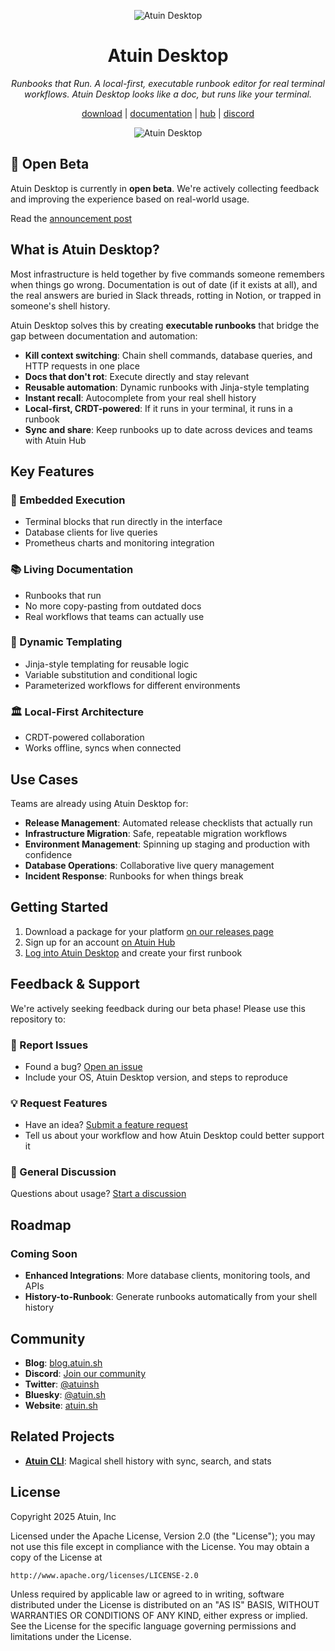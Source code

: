 <p align="center">
 <picture>
  <source media="(prefers-color-scheme: dark)" srcset="https://github.com/atuinsh/atuin/assets/53315310/13216a1d-1ac0-4c99-b0eb-d88290fe0efd">
  <img alt="Atuin Desktop" src="https://github.com/atuinsh/atuin/assets/53315310/08bc86d4-a781-4aaa-8d7e-478ae6bcd129">
</picture>
</p>

<h1 align="center">Atuin Desktop</h1>

<p align="center">
  <em>Runbooks that Run. A local-first, executable runbook editor for real terminal workflows. Atuin Desktop looks like a doc, but runs like your terminal.</em>
</p>

<p align="center">
  <a href="https://github.com/atuinsh/desktop/releases">download</a> | <a href="https://man.atuin.sh">documentation</a> | <a href="https://hub.atuin.sh/">hub</a> | <a href="https://discord.gg/Fq8bJSKPHh">discord</a>
</p>


<p align="center">
 <picture>
  <source media="(prefers-color-scheme: dark)" srcset="https://man.atuin.sh/images/atuin-desktop-ss-dark.png">
  <img alt="Atuin Desktop" src="https://man.atuin.sh/images/atuin-desktop-ss-light.png">
</picture>
</p>

## 🚀 Open Beta

Atuin Desktop is currently in **open beta**. We're actively collecting feedback and improving the experience based on real-world usage.

Read the [announcement post](https://blog.atuin.sh/atuin-desktop-runbooks-that-run/)

## What is Atuin Desktop?

Most infrastructure is held together by five commands someone remembers when things go wrong. Documentation is out of date (if it exists at all), and the real answers are buried in Slack threads, rotting in Notion, or trapped in someone's shell history.

Atuin Desktop solves this by creating **executable runbooks** that bridge the gap between documentation and automation:

- **Kill context switching**: Chain shell commands, database queries, and HTTP requests in one place
- **Docs that don't rot**: Execute directly and stay relevant
- **Reusable automation**: Dynamic runbooks with Jinja-style templating  
- **Instant recall**: Autocomplete from your real shell history
- **Local-first, CRDT-powered**: If it runs in your terminal, it runs in a runbook
- **Sync and share**: Keep runbooks up to date across devices and teams with Atuin Hub

## Key Features

### 🔧 Embedded Execution
- Terminal blocks that run directly in the interface
- Database clients for live queries
- Prometheus charts and monitoring integration

### 📚 Living Documentation
- Runbooks that run
- No more copy-pasting from outdated docs
- Real workflows that teams can actually use

### 🔄 Dynamic Templating
- Jinja-style templating for reusable logic
- Variable substitution and conditional logic
- Parameterized workflows for different environments

### 🏛️ Local-First Architecture
- CRDT-powered collaboration
- Works offline, syncs when connected

## Use Cases

Teams are already using Atuin Desktop for:

- **Release Management**: Automated release checklists that actually run
- **Infrastructure Migration**: Safe, repeatable migration workflows
- **Environment Management**: Spinning up staging and production with confidence
- **Database Operations**: Collaborative live query management
- **Incident Response**: Runbooks for when things break

## Getting Started

1. Download a package for your platform [on our releases page](https://github.com/atuinsh/desktop/releases)
2. Sign up for an account [on Atuin Hub](https://hub.atuin.sh/)
3. [Log into Atuin Desktop](https://man.atuin.sh/hub/getting-started/) and create your first runbook

## Feedback & Support

We're actively seeking feedback during our beta phase! Please use this repository to:

### 🐛 Report Issues

- Found a bug? [Open an issue](../../issues/new?template=bug_report.md)
- Include your OS, Atuin Desktop version, and steps to reproduce

### 💡 Request Features  

- Have an idea? [Submit a feature request](../../issues/new?template=feature_request.md)
- Tell us about your workflow and how Atuin Desktop could better support it

### 💬 General Discussion

Questions about usage? [Start a discussion](https://forum.atuin.sh)

## Roadmap

### Coming Soon

- **Enhanced Integrations**: More database clients, monitoring tools, and APIs
- **History-to-Runbook**: Generate runbooks automatically from your shell history

## Community

- **Blog**: [blog.atuin.sh](https://blog.atuin.sh)
- **Discord**: [Join our community](https://discord.gg/Fq8bJSKPHh)
- **Twitter**: [@atuinsh](https://twitter.com/atuinsh)
- **Bluesky**: [@atuin.sh](https://bsky.app/profile/atuin.sh)
- **Website**: [atuin.sh](https://atuin.sh)

## Related Projects

- **[Atuin CLI](https://github.com/atuinsh/atuin)**: Magical shell history with sync, search, and stats

## License

Copyright 2025 Atuin, Inc

Licensed under the Apache License, Version 2.0 (the "License");
you may not use this file except in compliance with the License.
You may obtain a copy of the License at

    http://www.apache.org/licenses/LICENSE-2.0

Unless required by applicable law or agreed to in writing, software
distributed under the License is distributed on an "AS IS" BASIS,
WITHOUT WARRANTIES OR CONDITIONS OF ANY KIND, either express or implied.
See the License for the specific language governing permissions and
limitations under the License.
